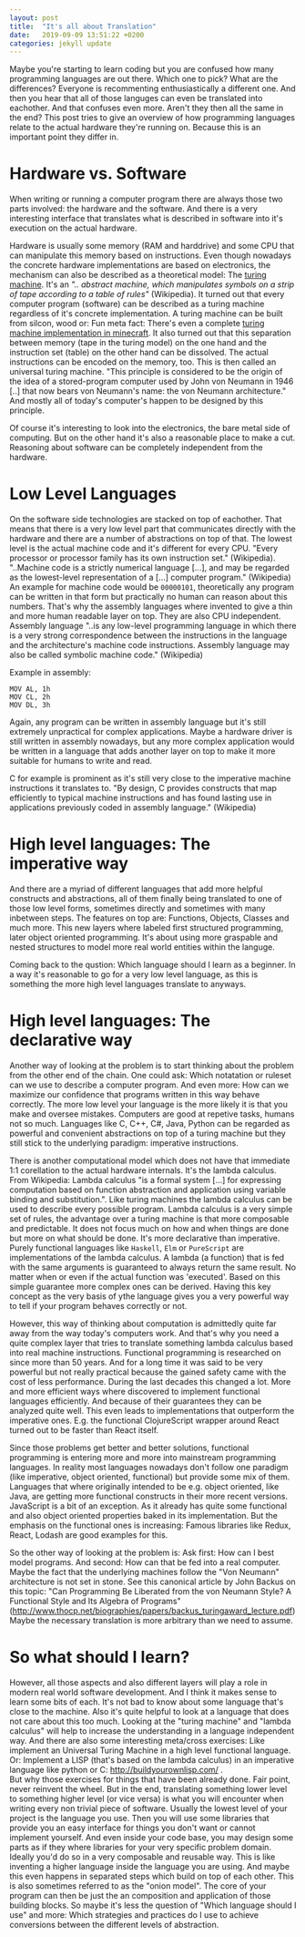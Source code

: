 ```yaml
---
layout: post
title:  "It's all about Translation"
date:   2019-09-09 13:51:22 +0200
categories: jekyll update
---
```


Maybe you're starting to learn coding but you are confused how many programming languages are out there. Which one to pick? What are the differences? Everyone is recommenting enthusiastically a different one. And then you hear that all of those languges can even be translated into eachother. And that confuses even more. Aren't they then all the same in the end? This post tries to give an overview of how programming languages relate to the actual hardware they're running on. Because this is an important point they differ in. 


# Hardware vs. Software

When writing or running a computer program there are always those two parts involved: the hardware and the software. And there is a very interesting interface that translates what is described in software into it's execution on the actual hardware.

Hardware is usually some memory (RAM and harddrive) and some CPU that can manipulate this memory based on instructions. Even though nowadays the concrete hardware implementations are based on electronics, the mechanism can also be described as a theoretical model: The [turing machine](https://en.wikipedia.org/wiki/Turing_machine). It's an <cite>".. abstract machine, which manipulates symbols on a strip of tape according to a table of rules"</cite> (Wikipedia). It turned out that every computer program (software)  can be described as a turing machine regardless of it's concrete implementation. A turing machine can be built from silcon, wood or: Fun meta fact: There's even a complete [turing machine implementation in minecraft](https://www.youtube.com/watch?v=1X21HQphy6I).
It also turned out that this separation between memory (tape in the turing model) on the one hand and the instruction set (table) on the other hand can be dissolved. The actual instructions can be encoded on the memory, too. This is then called an universal turing machine. "This principle is considered to be the origin of the idea of a stored-program computer used by John von Neumann in 1946 [..] that now bears von Neumann's name: the von Neumann architecture." And mostly all of today's computer's happen to be designed by this principle.

Of course it's interesting to look into the electronics, the bare metal side of computing. But on the other hand it's also a reasonable place to make a cut. Reasoning about software can be completely independent from the hardware.


# Low Level Languages

On the software side technologies are stacked on top of eachother. That means that there is a very low level part that communicates directly with the hardware and there are a number of abstractions on top of that. The lowest level is the actual machine code and it's different for every CPU. "Every processor or processor family has its own instruction set." (Wikipedia). "..Machine code is a strictly numerical language [...], and may be regarded as the lowest-level representation of a [...] computer program." (Wikipedia)
An example for machine code would be `00000101`, theoretically any program can be written in that form but practically no human can reason about this numbers. That's why the assembly languages where invented to give a thin and more human readable layer on top. They are also CPU independent. Assembly language "..is any low-level programming language in which there is a very strong correspondence between the instructions in the language and the architecture's machine code instructions. Assembly language may also be called symbolic machine code." (Wikipedia)

Example in assembly:
```
MOV AL, 1h
MOV CL, 2h
MOV DL, 3h
```

Again, any program can be written in assembly language but it's still extremely unpractical for complex applications. Maybe a hardware driver is still written in assembly nowadays, but any more complex application would be written in a language that adds another layer on top to make it more suitable for humans to write and read.

C for example is prominent as it's still very close to the imperative machine instructions it translates to. "By design, C provides constructs that map efficiently to typical machine instructions and has found lasting use in applications previously coded in assembly language." (Wikipedia)

# High level languages: The imperative way

And there are a myriad of different languages that add more helpful constructs and abstractions, all of them finally being translated to one of those low level forms, sometimes directly and sometimes with many inbetween steps. The features on top are: Functions, Objects, Classes and much more. This new layers where labeled first structured programming, later object oriented programming. It's about using more graspable and nested structures to model more real world entities within the languge.  

  Coming back to the qustion: Which language should I learn as a beginner. In a way it's reasonable to go for a very low level language, as this is something the more high level languages translate to anyways.

# High level languages: The declarative way

Another way of looking at the problem is to start thinking about the problem from the other end of the chain. One could ask: Which notatation or ruleset can we use to describe a computer program. And even more: How can we maximize our confidence that programs written in this way behave correctly. The more low level your language is the more likely it is that you make and oversee mistakes. Computers are good at repetive tasks, humans not so much. Languages like C, C++, C#, Java, Python can be regarded as powerful and convenient abstractions on top of a turing machine but they still stick to the underlying paradigm: imperative instructions.

There is another computational model which does not have that immediate 1:1 corellation to the actual hardware internals. It's the lambda calculus. From Wikipedia: Lambda calculus "is a formal system [...] for expressing computation based on function abstraction and application using variable binding and substitution.". Like turing machines the lambda calculus can be used to describe every possible program.
Lambda calculus is a very simple set of rules, the advantage over a turing machine is that more composable and predictable. It does not focus much on how and when things are done but more on what should be done. It's more declarative than imperative. Purely functional languages like `Haskell`, `Elm` or `PureScript` are implementations of the lambda calculus. A lambda (a function) that is fed with the same arguments is guaranteed to always return the same result. No matter when or even if the actual function was 'executed'. Based on this simple guarantee more complex ones can be derived. Having this key concept as the very basis of ythe language gives you a very powerful way to tell if your program behaves correctly or not.

However, this way of thinking about computation is admittedly quite far away from the way today's computers work. And that's why you need a quite complex layer that tries to translate something lambda calculus based into real machine instructions. Functional programming is researched on since more than 50 years. And for a long time it was said to be very powerful but not really practical because the gained safety came with the cost of less performance. During the last decades this changed a lot. More and more efficient ways where discovered to implement functional languages efficiently. And because of their guarantees they can be analyzed quite well. This even leads to implementations that outperform the imperative ones. E.g. the functional ClojureScript wrapper around React turned out to be faster than React itself.

Since those problems get better and better solutions, functional programming is entering more and more into mainstream programming languages. In reality most languages nowadays don't follow one paradigm (like imperative, object oriented, functional) but provide some mix of them. Languages that where originally intended to be e.g. object oriented, like Java, are getting more functional constructs in their more recent versions. JavaScript is a bit of an exception. As it already has quite some functional and also object oriented properties baked in its implementation. But the emphasis on the functional ones is increasing: Famous libraries like Redux, React, Lodash are good examples for this.

So the other way of looking at the problem is: Ask first: How can I best model programs. And second: How can that be fed into a real computer. Maybe the fact that the underlying machines follow the "Von Neumann" architecture is not set in stone. See this canonical article by John Backus on this topic: "Can Programming Be Liberated from the von Neumann Style? A Functional Style and Its Algebra of Programs" (http://www.thocp.net/biographies/papers/backus_turingaward_lecture.pdf)
Maybe the necessary translation is more arbitrary than we need to assume.

# So what should I learn?

However, all those aspects and also different layers will play a role in modern real world software development. And I think it makes sense to learn some bits of each. It's not bad to know about some language that's close to the machine. Also it's quite helpful to look at a language that does not care about this too much. Looking at the "turing machine" and "lambda calculus" will help to increase the understanding in a language independent way. And there are also some interesting meta/cross exercises: Like implement an Universal Turing Machine in a high level functional language. Or: Implement a LISP (that's based on the lambda calculus) in an imperative language like python or C: http://buildyourownlisp.com/ .  
But why those exercises for things that have been already done. Fair point, never reinvent the wheel. But in the end, translating something lower level to something higher level (or vice versa) is what you will encounter when writing every non trivial piece of software. Usually the lowest level of your project is the language you use. Then you will use some libraries that provide you an easy interface for things you don't want or cannot implement yourself. And even inside your code base, you may design some parts as if they where libraries for your very specific problem domain. Ideally you'd do so in a very composable and reusable way. This is like inventing a higher language inside the language you are using. And maybe this even happens in separated steps which build on top of each other. This is also sometimes referred to as the "onion model". The core of your program can then be just the an composition and application of those building blocks. So maybe it's less the question of "Which language should I use" and more: Which strategies and practices do I use to achieve conversions between the different levels of abstraction.
